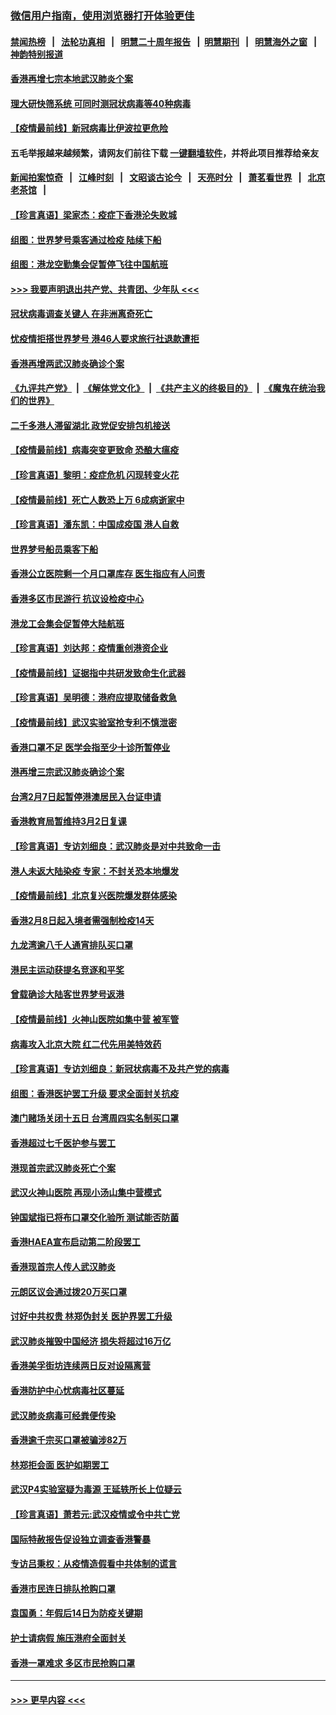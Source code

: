 ### [微信用户指南，使用浏览器打开体验更佳](https://github.com/gfw-breaker/banned-news1/blob/master/indexes/wechat-guide.md?t=0)
#### [禁闻热榜](热点新闻.md?t=0)  &nbsp;&nbsp;|&nbsp;&nbsp; [法轮功真相](https://github.com/gfw-breaker/truth/blob/master/README.md?t=0) &nbsp;&nbsp;|&nbsp;&nbsp; [明慧二十周年报告](https://github.com/gfw-breaker/mh-reports/blob/master/README.md?t=0) &nbsp;&nbsp;|&nbsp;&nbsp;[明慧期刊](https://github.com/gfw-breaker/mh-qikan) &nbsp;&nbsp;|&nbsp;&nbsp; [明慧海外之窗](https://github.com/gfw-breaker/mh-news/blob/master/README.md?t=0) &nbsp;&nbsp;|&nbsp;&nbsp; [神韵特别报道](https://github.com/gfw-breaker/mh-news/blob/master/shenyun.md?t=0)
#### [香港再增七宗本地武汉肺炎个案](../pages/nsc415/n11862405.md?t=02121655) 
#### [理大研快筛系统 可同时测冠状病毒等40种病毒](../pages/nsc415/n11862376.md?t=02121655) 
#### [【疫情最前线】新冠病毒比伊波拉更危险](../pages/nsc415/n11862199.md?t=02121655) 
#### 五毛举报越来越频繁，请网友们前往下载 [一键翻墙软件](https://github.com/gfw-breaker/ssr-accounts)，并将此项目推荐给亲友
#### [新闻拍案惊奇](https://github.com/gfw-breaker/banned-news1/blob/master/pages/link4.md) &nbsp;&nbsp;|&nbsp;&nbsp; [江峰时刻](https://github.com/gfw-breaker/banned-news1/blob/master/pages/link4.md) &nbsp;&nbsp;|&nbsp;&nbsp; [文昭谈古论今](https://github.com/gfw-breaker/banned-news1/blob/master/pages/link4.md) &nbsp;&nbsp;|&nbsp;&nbsp; [天亮时分](https://github.com/gfw-breaker/banned-news1/blob/master/pages/link4.md) &nbsp;&nbsp;|&nbsp;&nbsp; [萧茗看世界](https://github.com/gfw-breaker/banned-news1/blob/master/pages/link4.md) &nbsp;&nbsp;|&nbsp;&nbsp; [北京老茶馆](https://github.com/gfw-breaker/banned-news1/blob/master/pages/link4.md) &nbsp;&nbsp;|&nbsp;&nbsp; 
#### [【珍言真语】梁家杰：疫症下香港沦失败城](../pages/nsc415/n11861588.md?t=02121655) 
#### [组图：世界梦号乘客通过检疫 陆续下船](../pages/nsc415/n11858302.md?t=02121655) 
#### [组图：港龙空勤集会促暂停飞往中国航班](../pages/nsc415/n11858190.md?t=02121655) 
#### [>>> 我要声明退出共产党、共青团、少年队 <<<](https://github.com/begood0513/goodnews/blob/master/quit/letter.md) 
#### [冠状病毒调查关键人 在非洲离奇死亡](../pages/nsc415/n11859798.md?t=02121655) 
#### [忧疫情拒搭世界梦号 港46人要求旅行社退款遭拒](../pages/nsc415/n11859849.md?t=02121655) 
#### [香港再增两武汉肺炎确诊个案](../pages/nsc415/n11859833.md?t=02121655) 
#### [《九评共产党》](https://github.com/begood0513/9ping.md/blob/master/README.md) &nbsp;|&nbsp; [《解体党文化》](../../../../jtdwh.md/blob/master/README.md)  &nbsp;|&nbsp; [《共产主义的终极目的》](../../../../gczydzjmd.md/blob/master/README.md) &nbsp;|&nbsp; [《魔鬼在统治我们的世界》](../../../../mgztzwmdsj.md/blob/master/README.md) 
#### [二千多港人滞留湖北 政党促安排包机接送](../pages/nsc415/n11859831.md?t=02121655) 
#### [【疫情最前线】病毒突变更致命 恐酿大瘟疫](../pages/nsc415/n11859604.md?t=02121655) 
#### [【珍言真语】黎明：疫症危机 闪现转变火花](../pages/nsc415/n11859199.md?t=02121655) 
#### [【疫情最前线】死亡人数恐上万 6成病逝家中](../pages/nsc415/n11856687.md?t=02121655) 
#### [【珍言真语】潘东凯：中国成疫国 港人自救](../pages/nsc415/n11856962.md?t=02121655) 
#### [世界梦号船员乘客下船](../pages/nsc415/n11856883.md?t=02121655) 
#### [香港公立医院剩一个月口罩库存 医生指应有人问责](../pages/nsc415/n11856875.md?t=02121655) 
#### [香港多区市民游行 抗议设检疫中心](../pages/nsc415/n11856866.md?t=02121655) 
#### [港龙工会集会促暂停大陆航班](../pages/nsc415/n11856840.md?t=02121655) 
#### [【珍言真语】刘达邦：疫情重创港资企业](../pages/nsc415/n11854274.md?t=02121655) 
#### [【疫情最前线】证据指中共研发致命生化武器](../pages/nsc415/n11853087.md?t=02121655) 
#### [【珍言真语】吴明德：港府应提取储备救急](../pages/nsc415/n11852734.md?t=02121655) 
#### [【疫情最前线】武汉实验室抢专利不慎泄密](../pages/nsc415/n11850310.md?t=02121655) 
#### [香港口罩不足 医学会指至少十诊所暂停业](../pages/nsc415/n11850301.md?t=02121655) 
#### [港再增三宗武汉肺炎确诊个案](../pages/nsc415/n11850328.md?t=02121655) 
#### [台湾2月7日起暂停港澳居民入台证申请](../pages/nsc415/n11850304.md?t=02121655) 
#### [香港教育局暂维持3月2日复课](../pages/nsc415/n11850260.md?t=02121655) 
#### [【珍言真语】专访刘细良：武汉肺炎是对中共致命一击](../pages/nsc415/n11849934.md?t=02121655) 
#### [港人未返大陆染疫 专家：不封关恐本地爆发](../pages/nsc415/n11848021.md?t=02121655) 
#### [【疫情最前线】北京复兴医院爆发群体感染](../pages/nsc415/n11847626.md?t=02121655) 
#### [香港2月8日起入境者需强制检疫14天](../pages/nsc415/n11847658.md?t=02121655) 
#### [九龙湾逾八千人通宵排队买口罩](../pages/nsc415/n11847647.md?t=02121655) 
#### [港民主运动获提名竞逐和平奖](../pages/nsc415/n11847633.md?t=02121655) 
#### [曾载确诊大陆客世界梦号返港](../pages/nsc415/n11847608.md?t=02121655) 
#### [【疫情最前线】火神山医院如集中营 被军管](../pages/nsc415/n11847524.md?t=02121655) 
#### [病毒攻入北京大院 红二代先用美特效药](../pages/nsc415/n11847427.md?t=02121655) 
#### [【珍言真语】专访刘细良：新冠状病毒不及共产党的病毒](../pages/nsc415/n11847164.md?t=02121655) 
#### [组图：香港医护罢工升级 要求全面封关抗疫](../pages/nsc415/n11844107.md?t=02121655) 
#### [澳门赌场关闭十五日 台湾周四实名制买口罩](../pages/nsc415/n11845083.md?t=02121655) 
#### [香港超过七千医护参与罢工](../pages/nsc415/n11845051.md?t=02121655) 
#### [港现首宗武汉肺炎死亡个案](../pages/nsc415/n11844998.md?t=02121655) 
#### [武汉火神山医院 再现小汤山集中营模式](../pages/nsc415/n11844763.md?t=02121655) 
#### [钟国斌指已将布口罩交化验所 测试能否防菌](../pages/nsc415/n11842783.md?t=02121655) 
#### [香港HAEA宣布启动第二阶段罢工](../pages/nsc415/n11842723.md?t=02121655) 
#### [香港现首宗人传人武汉肺炎](../pages/nsc415/n11842766.md?t=02121655) 
#### [元朗区议会通过拨20万买口罩](../pages/nsc415/n11842754.md?t=02121655) 
#### [讨好中共权贵 林郑伪封关 医护界罢工升级](../pages/nsc415/n11842359.md?t=02121655) 
#### [武汉肺炎摧毁中国经济 损失将超过16万亿](../pages/nsc415/n11839723.md?t=02121655) 
#### [香港美孚街坊连续两日反对设隔离营](../pages/nsc415/n11839962.md?t=02121655) 
#### [香港防护中心忧病毒社区蔓延](../pages/nsc415/n11839933.md?t=02121655) 
#### [武汉肺炎病毒可经粪便传染](../pages/nsc415/n11839939.md?t=02121655) 
#### [香港逾千宗买口罩被骗涉82万](../pages/nsc415/n11839914.md?t=02121655) 
#### [林郑拒会面 医护如期罢工](../pages/nsc415/n11839892.md?t=02121655) 
#### [武汉P4实验室疑为毒源 王延轶所长上位疑云](../pages/nsc415/n11835543.md?t=02121655) 
#### [【珍言真语】萧若元:武汉疫情或令中共亡党](../pages/nsc415/n11829394.md?t=02121655) 
#### [国际特赦报告促设独立调查香港警暴](../pages/nsc415/n11833845.md?t=02121655) 
#### [专访吕秉权：从疫情造假看中共体制的谎言](../pages/nsc415/n11833813.md?t=02121655) 
#### [香港市民连日排队抢购口罩](../pages/nsc415/n11833794.md?t=02121655) 
#### [袁国勇：年假后14日为防疫关键期](../pages/nsc415/n11831088.md?t=02121655) 
#### [护士请病假 施压港府全面封关](../pages/nsc415/n11831030.md?t=02121655) 
#### [香港一罩难求 多区市民抢购口罩](../pages/nsc415/n11831002.md?t=02121655) 

----
#### [ >>> 更早内容 <<< ](../indexes/nsc415-earlier.md)
